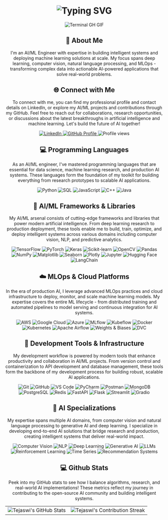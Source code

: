 <div align="center">
    <h1><img src="https://readme-typing-svg.herokuapp.com?font=Jetbrains+mono&size=40&duration=3000&color=33FF33&center=true&vCenter=true&width=435&lines=Hey..+I'm+Tejaswi;AI%2FML+Engineer+Building+Intelligent+Systems;" alt="Typing SVG"/></h1>
    <p><img src="termina-gh.gif" alt="Terminal GH GIF" /></p>
</div>

<div align="center">
    <h2>🚀 About Me</h2>
    <p>I'm an AI/ML Engineer with expertise in building intelligent systems and deploying machine learning solutions at scale. My focus spans deep learning, computer vision, natural language processing, and MLOps - transforming complex data into actionable AI-powered applications that solve real-world problems.</p>
</div>

<div align="center">
<h2 align="center" class="section-heading">🌐 Connect with Me</h2>
<p> To connect with me, you can find my professional profile and contact details on LinkedIn, or explore my AI/ML projects and contributions through my GitHub. Feel free to reach out for collaborations, research opportunities, or discussions about the latest breakthroughs in artificial intelligence and machine learning. Let's build the future of AI together! </p>
<div align="center">
  <a href="https://www.linkedin.com/in/tejaswi-mahadev/">
    <img src="https://img.shields.io/badge/TejaswiMahadev-0077B5?style=for-the-badge&logo=linkedin&logoColor=white" alt="LinkedIn"/>
  </a>
<a href="https://github.com/TejaswiMahadev" target="_blank">
    <img src="https://img.shields.io/badge/View%20on%20GitHub-%230077B5.svg?&style=for-the-badge&logo=github&logoColor=white" alt="GitHub Profile"/>
</a>
<img src="https://komarev.com/ghpvc/?username=TejaswiMahadev&style=for-the-badge" alt="Profile views" />
</div>
<h2 align="center" class="section-heading">💻 Programming Languages</h2>
<p> As an AI/ML engineer, I've mastered programming languages that are essential for data science, machine learning research, and production AI systems. These languages form the foundation of my toolkit for building everything from research prototypes to scalable AI applications.</p>
<div align="center">
  <img src="https://img.shields.io/badge/Python-3776AB?style=for-the-badge&logo=python&logoColor=white" alt="Python"/>
  <img src="https://img.shields.io/badge/SQL-336791?style=for-the-badge&logo=postgresql&logoColor=white" alt="SQL"/>
  <img src="https://img.shields.io/badge/JavaScript-F7DF1E?style=for-the-badge&logo=javascript&logoColor=black" alt="JavaScript"/>
  <img src="https://img.shields.io/badge/C++-00599C?style=for-the-badge&logo=c%2B%2B&logoColor=white" alt="C++"/>
  <img src="https://img.shields.io/badge/Java-%23ED8B00?style=for-the-badge&logoColor=white" alt="Java"/>
</div>

<h2 align="center" class="section-heading">🤖 AI/ML Frameworks & Libraries</h2>
<p>My AI/ML arsenal consists of cutting-edge frameworks and libraries that power modern artificial intelligence. From deep learning research to production deployment, these tools enable me to build, train, optimize, and deploy intelligent systems across various domains including computer vision, NLP, and predictive analytics.</p>
<div align="center">
  <img src="https://img.shields.io/badge/TensorFlow-FF6F00?style=for-the-badge&logo=tensorflow&logoColor=white" alt="TensorFlow"/>
  <img src="https://img.shields.io/badge/PyTorch-EE4C2C?style=for-the-badge&logo=pytorch&logoColor=white" alt="PyTorch"/>
  <img src="https://img.shields.io/badge/Keras-D00000?style=for-the-badge&logo=keras&logoColor=white" alt="Keras"/>
  <img src="https://img.shields.io/badge/scikit--learn-F7931E?style=for-the-badge&logo=scikit-learn&logoColor=white" alt="Scikit-learn"/>
  <img src="https://img.shields.io/badge/OpenCV-27338e?style=for-the-badge&logo=OpenCV&logoColor=white" alt="OpenCV"/>
  <img src="https://img.shields.io/badge/Pandas-150458?style=for-the-badge&logo=pandas&logoColor=white" alt="Pandas"/>
  <img src="https://img.shields.io/badge/NumPy-013243?style=for-the-badge&logo=numpy&logoColor=white" alt="NumPy"/>
  <img src="https://img.shields.io/badge/Matplotlib-11557c?style=for-the-badge" alt="Matplotlib"/>
  <img src="https://img.shields.io/badge/Seaborn-3776AB?style=for-the-badge" alt="Seaborn"/>
  <img src="https://img.shields.io/badge/Plotly-239120?style=for-the-badge&logo=plotly&logoColor=white" alt="Plotly"/>
  <img src="https://img.shields.io/badge/Jupyter-F37626?style=for-the-badge&logo=jupyter&logoColor=white" alt="Jupyter"/>
  <img src="https://img.shields.io/badge/Hugging%20Face-FFD21E?style=for-the-badge&logo=huggingface&logoColor=black" alt="Hugging Face"/>
  <img src="https://img.shields.io/badge/LangChain-121212?style=for-the-badge" alt="LangChain"/>
</div>

<h2 align="center" class="section-heading">☁️ MLOps & Cloud Platforms</h2>
<p>In the era of production AI, I leverage advanced MLOps practices and cloud infrastructure to deploy, monitor, and scale machine learning models. My expertise covers the entire ML lifecycle - from distributed training and automated pipelines to model serving and continuous integration for AI systems.</p>
<div align="center">
  <img src="https://img.shields.io/badge/AWS-FF9900?style=for-the-badge&logo=amazonaws&logoColor=white" alt="AWS" />
  <img src="https://img.shields.io/badge/Google%20Cloud-4285F4?style=for-the-badge&logo=googlecloud&logoColor=white" alt="Google Cloud"/>
  <img src="https://img.shields.io/badge/Azure-0089D6?style=for-the-badge&logo=microsoftazure&logoColor=white" alt="Azure"/>
  <img src="https://img.shields.io/badge/MLflow-0194E2?style=for-the-badge&logo=mlflow&logoColor=white" alt="MLflow"/>
  <img src="https://img.shields.io/badge/Kubeflow-326CE5?style=for-the-badge&logo=kubernetes&logoColor=white" alt="Kubeflow"/>
  <img src="https://img.shields.io/badge/Docker-2496ED?style=for-the-badge&logo=docker&logoColor=white" alt="Docker"/>
  <img src="https://img.shields.io/badge/Kubernetes-326CE5?style=for-the-badge&logo=kubernetes&logoColor=white" alt="Kubernetes"/>
  <img src="https://img.shields.io/badge/Apache%20Airflow-017CEE?style=for-the-badge&logo=apache-airflow&logoColor=white" alt="Apache Airflow"/>
  <img src="https://img.shields.io/badge/Weights%20&%20Biases-FFBE00?style=for-the-badge&logo=weightsandbiases&logoColor=white" alt="Weights & Biases"/>
  <img src="https://img.shields.io/badge/DVC-13ADC7?style=for-the-badge&logo=dvc&logoColor=white" alt="DVC"/>
</div>

<h2 align="center" class="section-heading">🔧 Development Tools & Infrastructure</h2>
<p>My development workflow is powered by modern tools that enhance productivity and collaboration in AI/ML projects. From version control and containerization to API development and database management, these tools form the backbone of my development process for building robust, scalable AI applications.</p>
<div align="center">
  <img src="https://img.shields.io/badge/Git-F05032?style=for-the-badge&logo=git&logoColor=white" alt="Git"/>
  <img src="https://img.shields.io/badge/GitHub-181717?style=for-the-badge&logo=github&logoColor=white" alt="GitHub"/>
  <img src="https://img.shields.io/badge/VS%20Code-007ACC?style=for-the-badge&logo=visualstudiocode&logoColor=white" alt="VS Code"/>
  <img src="https://img.shields.io/badge/PyCharm-000000?style=for-the-badge&logo=pycharm&logoColor=white" alt="PyCharm"/>
  <img src="https://img.shields.io/badge/Postman-FF6C37?style=for-the-badge&logo=postman&logoColor=white" alt="Postman"/>
  <img src="https://img.shields.io/badge/MongoDB-47A248?style=for-the-badge&logo=mongodb&logoColor=white" alt="MongoDB"/>
  <img src="https://img.shields.io/badge/PostgreSQL-336791?style=for-the-badge&logo=postgresql&logoColor=white" alt="PostgreSQL"/>
  <img src="https://img.shields.io/badge/Redis-DC382D?style=for-the-badge&logo=redis&logoColor=white" alt="Redis"/>
  <img src="https://img.shields.io/badge/FastAPI-009688?style=for-the-badge&logo=fastapi&logoColor=white" alt="FastAPI"/>
  <img src="https://img.shields.io/badge/Flask-000000?style=for-the-badge&logo=flask&logoColor=white" alt="Flask"/>
  <img src="https://img.shields.io/badge/Streamlit-FF4B4B?style=for-the-badge&logo=streamlit&logoColor=white" alt="Streamlit"/>
  <img src="https://img.shields.io/badge/Gradio-FFA500?style=for-the-badge" alt="Gradio"/>
</div>

<h2 align="center" class="section-heading">🧠 AI Specializations</h2>
<p>My expertise spans multiple AI domains, from computer vision and natural language processing to generative AI and deep learning. I specialize in developing end-to-end AI solutions that bridge research and production, creating intelligent systems that deliver real-world impact.</p>
<div align="center">
  <img src="https://img.shields.io/badge/Computer%20Vision-FF6B6B?style=for-the-badge" alt="Computer Vision"/>
  <img src="https://img.shields.io/badge/Natural%20Language%20Processing-4ECDC4?style=for-the-badge" alt="NLP"/>
  <img src="https://img.shields.io/badge/Deep%20Learning-45B7D1?style=for-the-badge" alt="Deep Learning"/>
  <img src="https://img.shields.io/badge/Generative%20AI-96CEB4?style=for-the-badge" alt="Generative AI"/>
  <img src="https://img.shields.io/badge/Large%20Language%20Models-FFEAA7?style=for-the-badge" alt="LLMs"/>
  <img src="https://img.shields.io/badge/Reinforcement%20Learning-DDA0DD?style=for-the-badge" alt="Reinforcement Learning"/>
  <img src="https://img.shields.io/badge/Time%20Series%20Analysis-FF7675?style=for-the-badge" alt="Time Series"/>
  <img src="https://img.shields.io/badge/Recommendation%20Systems-00B894?style=for-the-badge" alt="Recommendation Systems"/>
</div>

<div align="center">
<h2 align="center" class="section-heading"> 💻 Github Stats</h2>
<p>Peek into my GitHub stats to see how I balance algorithms, research, and real-world AI implementations! These metrics reflect my journey in contributing to the open-source AI community and building intelligent systems.</p>
 <table align="center" width="100%" height="100%" >
    <tr>
       <td><img style="border: none;" src="https://github-profile-summary-cards.vercel.app/api/cards/profile-details?username=TejaswiMahadev&theme=github_dark" alt="Tejaswi's GitHub Stats"/></td>   
       <td><img style="border: none;" src="https://github-readme-streak-stats.herokuapp.com/?user=TejaswiMahadev&theme=merko" alt="Tejaswi's Contribution Streak"/></td>
    </tr>
 </table>

 <table align="center" width="100%" height="100%" >
    <tr>
        <td><img style="border: none;" src="https://github-profile-summary-cards.vercel.app/api/cards/stats?username=TejaswiMahadev&theme=github_dark" alt="Tejaswi's GitHub Stats"/></td>
        <td><img style="border: none;" src="https://github-profile-summary-cards.vercel.app/api/cards/productive-time?username=TejaswiMahadev&theme=github_dark&utcOffset=10" alt="Tejaswi's GitHub Stats"/>
        <td><img style="border: none;" src="https://github-profile-summary-cards.vercel.app/api/cards/repos-per-language?username=TejaswiMahadev&theme=github_dark" alt="Tejaswi's GitHub Stats"/></td>
        <td><img style="border: none;" src="https://github-profile-summary-cards.vercel.app/api/cards/most-commit-language?username=TejaswiMahadev&theme=github_dark" alt="Tejaswi's GitHub Stats"/></td>
    </tr>
 </table>
</div>
